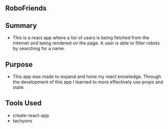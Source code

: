 ## RoboFriends

## Summary

- This is a react app where a list of users is being fetched from the internet and being rendered on the page. A user is able to filter robots by searching for a name.

## Purpose

- This app was made to expand and hone my react knowledge. Through the development of this app I learned to more effectively use props and state.

## Tools Used

- create-react-app
- tachyons